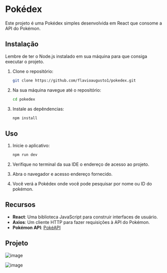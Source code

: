 # Pokédex

Este projeto é uma Pokédex simples desenvolvida em React que consome a API do Pokémon.

## Instalação

Lembre de ter o Node.js instalado em sua máquina para que consiga executar o projeto.

1. Clone o repositório:

   ```bash
   git clone https://github.com/flavioaugusto1/pokedex.git

2. Na sua máquina navegue até o repositório:

   ```bash
   cd pokedex

3. Instale as depêndencias:

   ```bash
   npm install

## Uso
1. Inicie o aplicativo:

   ```bash
   npm run dev

2. Verifique no terminal da sua IDE o endereço de acesso ao projeto.
3. Abra o navegador e acesso endereço fornecido.
4. Você verá a Pokédex onde você pode pesquisar por nome ou ID do pokémon.

## Recursos

- **React**: Uma biblioteca JavaScript para construir interfaces de usuário.
- **Axios**: Um cliente HTTP para fazer requisições à API do Pokémon.
- **Pokémon API**: [PokéAPI](https://pokeapi.co/)

## Projeto

![image](https://github.com/flavioaugusto1/pokedex/assets/54561399/1688c689-6302-4ea2-9b04-67470a4d9354)

![image](https://github.com/flavioaugusto1/pokedex/assets/54561399/7a68779e-179b-43ae-85c0-be5aa3186355)

